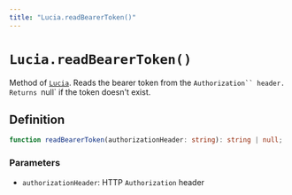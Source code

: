 ```yaml
---
title: "Lucia.readBearerToken()"
---
```


# `Lucia.readBearerToken()`

Method of [`Lucia`](/reference/main/Lucia). Reads the bearer token from the ` Authorization`` header. Returns  `null` if the token doesn't exist.

## Definition

```ts
function readBearerToken(authorizationHeader: string): string | null;
```

### Parameters

-   `authorizationHeader`: HTTP `Authorization` header
